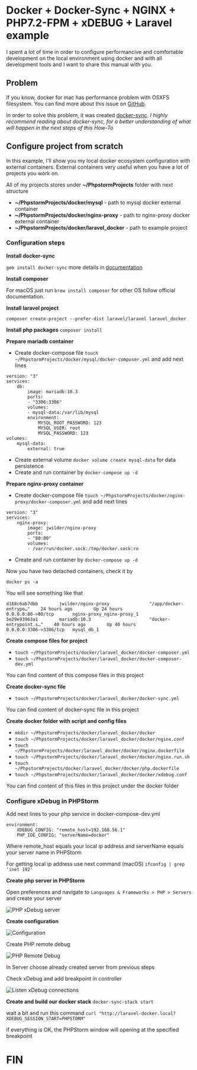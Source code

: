 Docker + Docker-Sync + NGINX + PHP7.2-FPM + xDEBUG + Laravel example
========================
I spent a lot of time in order to configure performancive and comfortable development on the local environment using docker and
with all development tools and I want to share this manual with you.

Problem
-------
If you know, docker for mac has performance problem with OSXFS filesystem.
You can find more about this issue on [GitHub](https://github.com/docker/for-mac/issues/77).

In order to solve this problem, it was created [docker-sync](http://docker-sync.io/).
_I highly recommend reading about docker-sync, for a better understanding of what will happen in the next steps of this How-To_

Configure project from scratch
------------------------------
In this example, I'll show you my local docker ecosystem configuration with external
containers. External containers very useful when you have a lot of projects you work on.

All of my projects stores under **~/PhpstormProjects** folder with next structure

- **~/PhpstormProjects/docker/mysql** - path to mysql docker external container
- **~/PhpstormProjects/docker/nginx-proxy** - path to nginx-proxy docker external container
- **~/PhpstormProjects/docker/laravel_docker** - path to example project

### Configuration steps
**Install docker-sync**

`gem install docker-sync` more details in [documentation](https://github.com/EugenMayer/docker-sync/wiki/1.-Installation)

**Install composer**

For macOS just run `brew install composer` for other OS follow official documentation.

**Install laravel project** 

`composer create-project --prefer-dist laravel/laravel laravel_docker`

**Install php packages**
`composer install`

**Prepare mariadb container**
- Create docker-compose file `touch ~/PhpstormProjects/docker/mysql/docker-composer.yml`
and add next lines
```
version: "3"
services:
    db:
        image: mariadb:10.3
        ports:
        - "3306:3306"
        volumes:
        - mysql-data:/var/lib/mysql
        environment:
            MYSQL_ROOT_PASSWORD: 123
            MYSQL_USER: root
            MYSQL_PASSWORD: 123
volumes:
    mysql-data:
        external: true
```
- Create external volume `docker volume create mysql-data` for data persistence
- Create and run container by `docker-compose up -d`

**Prepare nginx-proxy container**
- Create docker-compose file `touch ~/PhpstormProjects/docker/nginx-proxy/docker-composer.yml`
and add next lines
```
version: "3"
services:
    nginx-proxy:
        image: jwilder/nginx-proxy
        ports:
        - "80:80"
        volumes:
        - /var/run/docker.sock:/tmp/docker.sock:ro
```
- Create and run container by `docker-compose up -d`

Now you have two detached containers, check it by

`docker ps -a`

You will see something like that
```
d168c6ab7dbb        jwilder/nginx-proxy               "/app/docker-entrypo…"    24 hours ago        Up 24 hours                   0.0.0.0:80->80/tcp       nginx-proxy_nginx-proxy_1
5e29e93963a1        mariadb:10.3                      "docker-entrypoint.s…"    40 hours ago        Up 40 hours                   0.0.0.0:3306->3306/tcp   mysql_db_1
```

**Create compose files for project**
- `touch ~/PhpstormProjects/docker/laravel_docker/docker-composer.yml`
- `touch ~/PhpstormProjects/docker/laravel_docker/docker-composer-dev.yml`

You can find content of this compose files in this project

**Create docker-sync file**
- `touch ~/PhpstormProjects/docker/laravel_docker/docker-sync.yml`

You can find content of docker-sync file in this project

**Create docker folder with script and config files**
- `mkdir ~/PhpstormProjects/docker/laravel_docker/docker`
- `touch ~/PhpstormProjects/docker/laravel_docker/docker/nginx.conf`
- `touch ~/PhpstormProjects/docker/laravel_docker/docker/nginx.dockerfile`
- `touch ~/PhpstormProjects/docker/laravel_docker/docker/nginx.run.sh`
- `touch ~/PhpstormProjects/docker/laravel_docker/docker/php.dockerfile`
- `touch ~/PhpstormProjects/docker/laravel_docker/docker/xdebug.conf`

You can find content of this files in this project under the docker folder

### Configure xDebug in PHPStorm

Add next lines to your php service in docker-compose-dev.yml
```
environment:
    XDEBUG_CONFIG: "remote_host=192.168.56.1"
    PHP_IDE_CONFIG: "serverName=docker"
```

Where remote_host equals your local ip address and serverName equals your server name in PHPStorm

For getting local ip address use next command (macOS)
`ifconfig | grep 'inet 192'`

**Create php server in PHPStorm**

Open preferences and navigate to
`Languages & Frameworks > PHP > Servers` and create your server

![PHP xDebug server](https://monosnap.com/image/GohOPdpbFKsrmffjMP6yXfWnQFZT2D.png)

**Create configuration**

![Configuration](https://monosnap.com/image/J25i63NMGtXt4wD02klLEBsEjFXLUQ.png)

Create PHP remote debug

![PHP Remote Debug](https://monosnap.com/image/kmoUyTuHDrJSbiKg0piJLlfDb62Qvh.png)

In Server choose already created server from previous steps

Check xDebug and add breakpoint in controller

![Listen xDebug connections](https://monosnap.com/image/ndEJk3HzqooHCCtsb8PCRt03zmQMbO.png)

**Create and build our docker stack**
`docker-sync-stack start`

wait a bit and run this command
`curl "http://laravel-docker.local?XDEBUG_SESSION_START=PHPSTORM"`

if everything is OK, the PHPStorm window will opening at the specified breakpoint


FIN 
===
